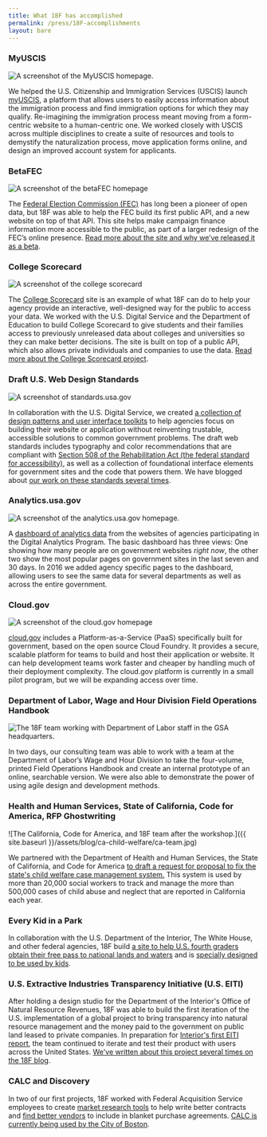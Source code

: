 ```yaml
---
title: What 18F has accomplished
permalink: /press/18F-accomplishments
layout: bare
---
```

### MyUSCIS

![A screenshot of the MyUSCIS homepage.]({{site.baseurl}}/assets/images/projects/myuscis.jpg)

We helped the U.S. Citizenship and Immigration Services (USCIS) launch [myUSCIS](https://my.uscis.gov), a platform that allows users to easily access information about the immigration process and find immigration options for which they may qualify. Re-imagining the immigration process meant moving from a form-centric website to a human-centric one. We worked closely with USCIS across multiple disciplines to create a suite of resources and tools to demystify the naturalization process, move application forms online, and design an improved account system for applicants.

### BetaFEC

![A screenshot of the betaFEC homepage]({{site.baseurl}}/assets/images/projects/beta-fec.jpg)

The [Federal Election Commission (FEC)](https://beta.fec.gov) has long been a pioneer of open data, but 18F was able to help the FEC build its first public API, and a new website on top of that API. This site helps make campaign finance information more accessible to the public, as part of a larger redesign of the FEC’s online presence. [Read more about the site and why we’ve released it as a beta](https://18f.gsa.gov/2015/10/29/welcome-to-betafec/).

### College Scorecard

![A screenshot of the college scorecard]({{site.baseurl}}/assets/images/projects/college-scorecard.jpg)

The [College Scorecard](https://collegescorecard.ed.gov/) site is an example of what 18F can do to help your agency provide an interactive, well-designed way for the public to access your data. We worked with the U.S. Digital Service and the Department of Education to build College Scorecard to give students and their families access to previously unreleased data about colleges and universities so they can make better decisions. The site is built on top of a public API, which also allows private individuals and companies to use the data. [Read more about the College Scorecard project](https://18f.gsa.gov/2015/09/14/college-scorecard-launch/).

### Draft U.S. Web Design Standards

![A screenshot of standards.usa.gov]({{site.baseurl}}/assets/images/projects/draft-us-web-design-standards.png)

In collaboration with the U.S. Digital Service, we created [a collection of design patterns and user interface toolkits](https://standards.usa.gov) to help agencies focus on building their website or application without reinventing trustable, accessible solutions to common government problems. The draft web standards includes typography and color recommendations that are compliant with [Section 508 of the Rehabilitation Act (the federal standard for accessibility)](http://www.section508.gov/), as well as a collection of foundational interface elements for government sites and the code that powers them. We have blogged about [our work on these standards several times](https://18f.gsa.gov/tags/web-design-standards/).

### Analytics.usa.gov

![A screenshot of the analytics.usa.gov homepage.]({{site.baseurl}}/assets/images/projects/analytics-usa-gov.png)

A [dashboard of analytics data](https://analytics.usa.gov) from the websites of agencies participating in the Digital Analytics Program. The basic dashboard has three views: One showing how many people are on government websites _right now_, the other two show the most popular pages on government sites in the last seven and 30 days. In 2016 we added agency specific pages to the dashboard, allowing users to see the same data for several departments as well as across the entire government.

### Cloud.gov

![A screenshot of the cloud.gov homepage]({{site.baseurl}}/assets/images/projects/cloud-gov.png)

[cloud.gov](https://cloud.gov) includes a Platform-as-a-Service (PaaS) specifically built for government, based on the open source Cloud Foundry. It provides a secure, scalable platform for teams to build and host their application or website. It can help development teams work faster and cheaper by handling much of their deployment complexity. The cloud.gov platform is currently in a small pilot program, but we will be expanding access over time.


### Department of Labor, Wage and Hour Division Field Operations Handbook

![The 18F team working with Department of Labor staff in the GSA headquarters.]({{site.baseurl}}/assets/images/projects/dol-handbook.jpg)

In two days, our consulting team was able to work with a team at the Department of Labor’s Wage and Hour Division to take the four-volume, printed Field Operations Handbook and create an internal prototype of an online, searchable version. We were also able to demonstrate the power of using agile design and development methods.

### Health and Human Services, State of California, Code for America, RFP Ghostwriting

![The California, Code for America, and 18F team after the workshop.]({{ site.baseurl }}/assets/blog/ca-child-welfare/ca-team.jpg)

We partnered with the Department of Health and Human Services, the State of California, and Code for America [to draft a request for proposal to fix the state's child welfare case management system.](https://18f.gsa.gov/2016/03/22/helping-california-buy-a-new-child-welfare-system/) This system is used by more than 20,000 social workers to track and manage the more than 500,000 cases of child abuse and neglect that are reported in California each year.

### Every Kid in a Park

In collaboration with the U.S. Department of the Interior, The White House, and other federal agencies, 18F build [a site to help U.S. fourth graders obtain their free pass to national lands and waters](https://everykidinapark.gov) and is [specially designed to be used by kids](https://18f.gsa.gov/2015/09/03/every-kid-in-a-park/).

### U.S. Extractive Industries Transparency Initiative (U.S. EITI)

After holding a design studio for the Department of the Interior's Office of Natural Resource Revenues, 18F was able to build the first iteration of the U.S. implementation of a global project to bring transparency into natural resource management and the money paid to the government on public land leased to private companies. In preparation for [Interior's first EITI report](https://useiti.doi.gov), the team continued to iterate and test their product with users across the United States. [We've written about this project several times on the 18F blog](https://18f.gsa.gov/tags/useiti/).

### CALC and Discovery

In two of our first projects, 18F worked with Federal Acquisition Service employees to create [market research tools](https://discovery.gsa.gov/) to help write better contracts and [find better vendors](https://calc.gsa.gov/) to include in blanket purchase agreements. [CALC is currently being used by the City of Boston](https://18f.gsa.gov/2015/11/10/boston-is-using-gsa-calc-tool/).
